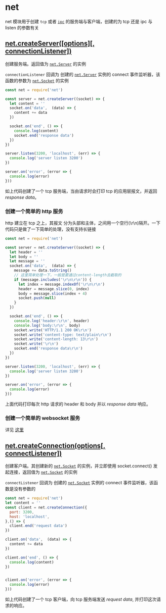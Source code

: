 # net

net 模块用于创建 `tcp` 或者 [`ipc`](http://nodejs.cn/api/net.html#ipc-support) 的服务端与客户端，创建的为 tcp 还是 ipc 与 listen 的参数有关  

## [net.createServer([options][, connectionListener])](http://nodejs.cn/api/net.html#netcreateconnection)

创建服务端。返回值为 [`net.Server`](http://nodejs.cn/api/net.html#class-netserver) 的实例

`connectionListener` 回调为 创建的 [`net.Server`](http://nodejs.cn/api/net.html#class-netserver) 实例的 connect 事件监听器，该函数的参数为 [`net.Socket`](http://nodejs.cn/api/net.html#class-netsocket) 的实例

```js
const net = require('net')

const server = net.createServer((socket) => {
  let content = ''
  socket.on('data',  (data) => {
    content += data
  })

  socket.on('end', () => {
    console.log(content)
    socket.end('response data')
  })
})

server.listen(3200, 'localhost', (err) => {
  console.log('server listen 3200')
})

server.on('error', (error => {
  console.log(error)
}))
```

如上代码创建了一个 tcp 服务端，当由请求时会打印 tcp 的应用层报文，并返回 *response data*。

### 创建一个简单的 http 服务

http 建立在 tcp 之上，其报文 分为头部和主体，之间用一个空行(\r\n)隔开。一下代码只是做了一下简单的处理，没有支持长链接 

```js
const net = require('net')

const server = net.createServer((socket) => {
  let header = ''
  let body = ''
  let message = ''
  socket.on('data',  (data) => {
    message += data.toString()
    // 这里简单处理一下，一般是要通过content-length去截取的
    if (message.includes('\r\n\r\n')) {
      let index = message.indexOf('\r\n\r\n')
      header = message.slice(0, index)
      body = message.slice(index + 4)
      socket.push(null)
    }
  })

  socket.on('end', () => {
    console.log('header:\r\n', header)
    console.log('body:\r\n', body)
    socket.write('HTTP/1.1 200 OK\r\n')
    socket.write('content-type: text/plain\r\n')
    socket.write('content-length: 13\r\n')
    socket.write('\r\n')
    socket.end('response data\r\n')
  })
})

server.listen(3200, 'localhost', (err) => {
  console.log('server listen 3200')
})

server.on('error', (error => {
  console.log(error)
}))

```

上面代码打印每次 http 请求的 header 和 body 并以 *response data* 响应。 

### 创建一个简单的 websocket 服务

详见 [这里](/后端/websocket/create-websocket.md)

## [net.createConnection(options[, connectListener])](http://nodejs.cn/api/net.html#netcreateconnectionoptions-connectlistener)

创建客户端。其创建新的 [`net.Socket`](http://nodejs.cn/api/net.html#class-netsocket) 的实例，并立即使用 socket.connect() 发起连接，返回值为 [`net.Socket`](http://nodejs.cn/api/net.html#class-netsocket) 的实例

`connectListener` 回调为 创建的 [`net.Socket`](http://nodejs.cn/api/net.html#class-netsocket) 实例的 connect 事件监听器，该函数是没有参数的

```js
const net = require('net')
let content = ''
const client = net.createConnection({
  port: 3200,
  host: 'localhost',
},() => {
  client.end('request data')
})

client.on('data',  (data) => {
  content += data
})

client.on('end', () => {
  console.log(content)
})


client.on('error', (error => {
  console.log(error)
}))
```

如上代码创建了一个 tcp 客户端，向 tcp 服务端发送 *request data*, 并打印这次请求的响应。
